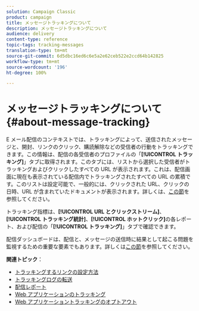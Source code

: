 ```yaml
---
solution: Campaign Classic
product: campaign
title: メッセージトラッキングについて
description: メッセージトラッキングについて
audience: delivery
content-type: reference
topic-tags: tracking-messages
translation-type: tm+mt
source-git-commit: 6d5dbc16ed6c6e5a2e62ceb522e2ccd64b142825
workflow-type: tm+mt
source-wordcount: '196'
ht-degree: 100%

---
```



# メッセージトラッキングについて{#about-message-tracking}

E メール配信のコンテキストでは、トラッキングによって、送信されたメッセージと、開封、リンクのクリック、購読解除などの受信者の行動をトラッキングできます。この情報は、配信の各受信者のプロファイルの「**[!UICONTROL トラッキング]**」タブに取得されます。このタブには、リストから選択した受信者がトラッキングおよびクリックしたすべての URL が表示されます。これは、配信画面に現在も表示されている配信内でトラッキングされたすべての URL の累積です。このリストは設定可能で、一般的には、クリックされた URL、クリックの日時、URL が含まれていたドキュメントが表示されます。詳しくは、[この節](../../platform/using/editing-a-profile.md#tracking-tab)を参照してください。

トラッキング指標は、**[!UICONTROL URL とクリックストリーム]**、**[!UICONTROL トラッキング統計]**、**[!UICONTROL ホットクリック]**&#x200B;の各レポート、および配信の「**[!UICONTROL トラッキング]**」タブで確認できます。

配信ダッシュボードは、配信と、メッセージの送信時に結果として起こる問題を監視するための重要な要素でもあります。詳しくは[この節](../../delivery/using/delivery-dashboard.md)を参照してください。

**関連トピック**：

* [トラッキングするリンクの設定方法](../../delivery/using/how-to-configure-tracked-links.md)
* [トラッキングログの転送](../../production/using/tracking-logs-issues.md)
* [配信レポート](../../reporting/using/delivery-reports.md)
* [Web アプリケーションのトラッキング](../../web/using/tracking-a-web-application.md)
* [Web アプリケーショントラッキングのオプトアウト](../../web/using/web-application-tracking-opt-out.md)
